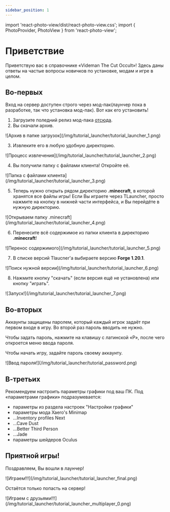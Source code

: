 ```yaml
---
sidebar_position: 1
---
```


import 'react-photo-view/dist/react-photo-view.css';
import { PhotoProvider, PhotoView } from 'react-photo-view';


# Приветствие
Приветствую вас в справочнике «Videman The Cut Occult»! Здесь даны ответы на частые вопросы новичков по установке, модам и игре в целом.

## Во-первых
Вход на сервер доступен строго через мод-пак(лаунчер пока в разработке, так что установка мод-пак). Вот как его установить!

1) Загрузите поледний релиз мод-пака [отсюда](https://github.com/VidemanMC/modpack/releases).
2) Вы скачали архив.

 <PhotoProvider>
      <PhotoView src="/img/tutorial_launcher/tutorial_launcher_1.png">
        ![Архив в папке загрузок](/img/tutorial_launcher/tutorial_launcher_1.png)
      </PhotoView>
  </PhotoProvider>

3) Извлеките его в любую удобную директорию.

 <PhotoProvider>
      <PhotoView src="/img/tutorial_launcher/tutorial_launcher_2.png">
        ![Процесс извлечения](/img/tutorial_launcher/tutorial_launcher_2.png)
      </PhotoView>
  </PhotoProvider>

4) Вы получили папку с файлами клиента! Откройте её.

 <PhotoProvider>
      <PhotoView src="/img/tutorial_launcher/tutorial_launcher_3.png">
        ![Папка с файлами клиента](/img/tutorial_launcher/tutorial_launcher_3.png)
      </PhotoView>
  </PhotoProvider>

5) Теперь нужно открыть рядом директорию __.minecraft__, в которой хранятся все файлы игры! Если Вы играете через TLauncher, просто нажмите на кнопку в нижней части интерфейса, и Вы перейдёте в нужную директорию.

 <PhotoProvider>
      <PhotoView src="/img/tutorial_launcher/tutorial_launcher_4.png">
        ![Открываем папку .minecraft](/img/tutorial_launcher/tutorial_launcher_4.png)
      </PhotoView>
  </PhotoProvider>

6) Перенесите всё содержимое из папки клиента в директорию __.minecraft__!

 <PhotoProvider>
      <PhotoView src="/img/tutorial_launcher/tutorial_launcher_5.png">
        ![Перенос содержимого](/img/tutorial_launcher/tutorial_launcher_5.png)
      </PhotoView>
  </PhotoProvider>

7) В списке версий Tlaucner'а выбираете версию __Forge 1.20.1__.

 <PhotoProvider>
      <PhotoView src="/img/tutorial_launcher/tutorial_launcher_6.png">
        ![Поиск нужной версии](/img/tutorial_launcher/tutorial_launcher_6.png)
      </PhotoView>
  </PhotoProvider>

8) Нажмите кнопку "скачать" (если версия ещё не установлена) или кнопку "играть".

 <PhotoProvider>
      <PhotoView src="/img/tutorial_launcher/tutorial_launcher_7.png">
        ![Запуск!](/img/tutorial_launcher/tutorial_launcher_7.png)
      </PhotoView>
  </PhotoProvider>



## Во-вторых

Аккаунты защищены паролем, который каждый игрок задаёт при первом входе в игру. Во второй раз пароль вводить не нужно. 

Чтобы задать пароль, нажмите на клавишу с латинской «P», после чего откроется меню ввода пароля.

Чтобы начать игру, задайте пароль своему аккаунту.

 <PhotoProvider>
      <PhotoView src="/img/tutorial_launcher/tutorial_password.png">
        ![Ввод пароля!](/img/tutorial_launcher/tutorial_password.png)
      </PhotoView>
  </PhotoProvider>



## В-третьих

Рекомендуем настроить параметры графики под ваш ПК. Под «параметрами графики» подразумевается:
- параметры из раздела настроек "Настройки графики"
- параметры мода Xaero's Minimap
- ...Inventory profiles Next
- ...Cave Dust
- ...Better Third Person
- ...Jade
- параметры шейдеров Oculus

## Приятной игры!
Поздравляем, Вы вошли в лаунчер!

 <PhotoProvider>
      <PhotoView src="/img/tutorial_launcher/tutorial_launcher_final.png">
        ![Играем!!!](/img/tutorial_launcher/tutorial_launcher_final.png)
      </PhotoView>
  </PhotoProvider>

Остаётся только попасть на сервер!

 <PhotoProvider>
      <PhotoView src="/img/tutorial_launcher/tutorial_launcher_multiplayer_0.png">
        ![Играем с друзьями!!!](/img/tutorial_launcher/tutorial_launcher_multiplayer_0.png)
      </PhotoView>
  </PhotoProvider>
